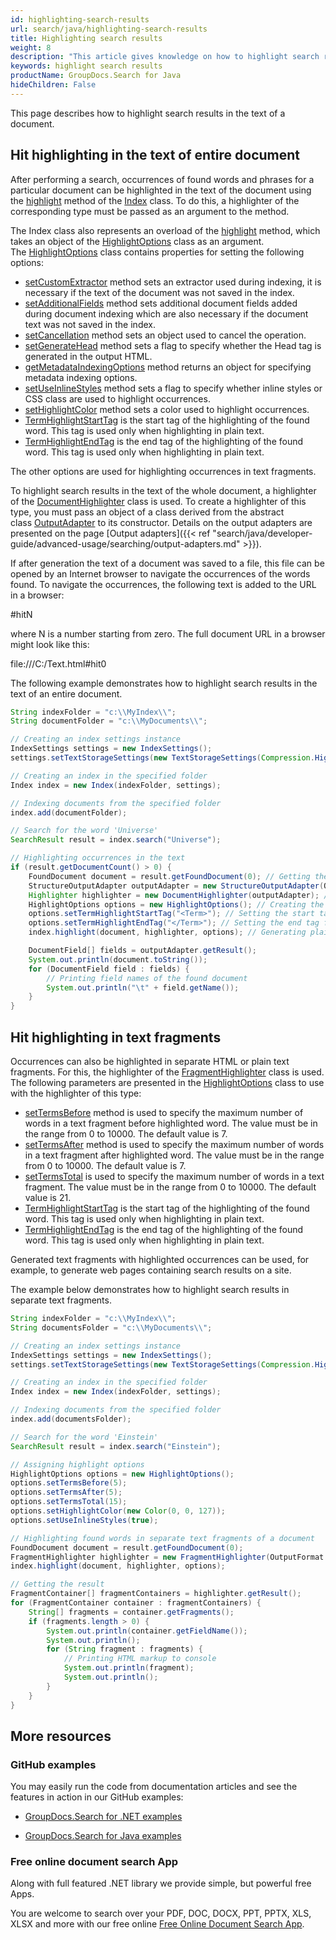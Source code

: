 ```yaml
---
id: highlighting-search-results
url: search/java/highlighting-search-results
title: Highlighting search results
weight: 8
description: "This article gives knowledge on how to highlight search results in the text of a document."
keywords: highlight search results
productName: GroupDocs.Search for Java
hideChildren: False
---
```

This page describes how to highlight search results in the text of a document.

## Hit highlighting in the text of entire document

After performing a search, occurrences of found words and phrases for a particular document can be highlighted in the text of the document using the [highlight](https://reference.groupdocs.com/search/java/com.groupdocs.search/Index#highlight(com.groupdocs.search.results.FoundDocument,%20com.groupdocs.search.highlighters.Highlighter)) method of the [Index](https://reference.groupdocs.com/search/java/com.groupdocs.search/Index) class. To do this, a highlighter of the corresponding type must be passed as an argument to the method.

The Index class also represents an overload of the [highlight](https://reference.groupdocs.com/search/java/com.groupdocs.search/Index#highlight(com.groupdocs.search.results.FoundDocument,%20com.groupdocs.search.highlighters.Highlighter)) method, which takes an object of the [HighlightOptions](https://reference.groupdocs.com/search/java/com.groupdocs.search.options/HighlightOptions) class as an argument. The [HighlightOptions](https://reference.groupdocs.com/search/java/com.groupdocs.search.options/HighlightOptions) class contains properties for setting the following options:

*   [setCustomExtractor](https://reference.groupdocs.com/search/java/com.groupdocs.search.options/TextOptions#setCustomExtractor(com.groupdocs.search.common.IFieldExtractor)) method sets an extractor used during indexing, it is necessary if the text of the document was not saved in the index.
*   [setAdditionalFields](https://reference.groupdocs.com/search/java/com.groupdocs.search.options/TextOptions#setAdditionalFields(com.groupdocs.search.common.DocumentField%5B%5D)) method sets additional document fields added during document indexing which are also necessary if the document text was not saved in the index.
*   [setCancellation](https://reference.groupdocs.com/search/java/com.groupdocs.search.options/TextOptions#setCancellation(com.groupdocs.search.common.Cancellation)) method sets an object used to cancel the operation.
*   [setGenerateHead](https://reference.groupdocs.com/search/java/com.groupdocs.search.options/TextOptions#setGenerateHead(boolean)) method sets a flag to specify whether the Head tag is generated in the output HTML.
*   [getMetadataIndexingOptions](https://reference.groupdocs.com/search/java/com.groupdocs.search.options/TextOptions#getMetadataIndexingOptions()) method returns an object for specifying metadata indexing options.
*   [setUseInlineStyles](https://reference.groupdocs.com/search/java/com.groupdocs.search.options/HighlightOptions#setUseInlineStyles(boolean)) method sets a flag to specify whether inline styles or CSS class are used to highlight occurrences.
*   [setHighlightColor](https://reference.groupdocs.com/search/java/com.groupdocs.search.options/HighlightOptions#setHighlightColor(com.groupdocs.search.options.Color)) method sets a color used to highlight occurrences.
*   [TermHighlightStartTag](https://reference.groupdocs.com/search/java/com.groupdocs.search.options/HighlightOptions#setTermHighlightStartTag(java.lang.String)) is the start tag of the highlighting of the found word. This tag is used only when highlighting in plain text.
*   [TermHighlightEndTag](https://reference.groupdocs.com/search/java/com.groupdocs.search.options/HighlightOptions#setTermHighlightEndTag(java.lang.String)) is the end tag of the highlighting of the found word. This tag is used only when highlighting in plain text.

The other options are used for highlighting occurrences in text fragments.

To highlight search results in the text of the whole document, a highlighter of the [DocumentHighlighter](https://reference.groupdocs.com/search/java/com.groupdocs.search.highlighters/DocumentHighlighter) class is used. To create a highlighter of this type, you must pass an object of a class derived from the abstract class [OutputAdapter](https://reference.groupdocs.com/search/java/com.groupdocs.search.common/OutputAdapter) to its constructor. Details on the output adapters are presented on the page [Output adapters]({{< ref "search/java/developer-guide/advanced-usage/searching/output-adapters.md" >}}).

If after generation the text of a document was saved to a file, this file can be opened by an Internet browser to navigate the occurrences of the words found. To navigate the occurrences, the following text is added to the URL in a browser:

#hitN

where N is a number starting from zero. The full document URL in a browser might look like this:

file:///C:/Text.html#hit0

The following example demonstrates how to highlight search results in the text of an entire document.

```java
String indexFolder = "c:\\MyIndex\\";
String documentFolder = "c:\\MyDocuments\\";

// Creating an index settings instance
IndexSettings settings = new IndexSettings();
settings.setTextStorageSettings(new TextStorageSettings(Compression.High)); // Enabling the storage of extracted text in the index

// Creating an index in the specified folder
Index index = new Index(indexFolder, settings);

// Indexing documents from the specified folder
index.add(documentFolder);

// Search for the word 'Universe'
SearchResult result = index.search("Universe");

// Highlighting occurrences in the text
if (result.getDocumentCount() > 0) {
    FoundDocument document = result.getFoundDocument(0); // Getting the first found document
    StructureOutputAdapter outputAdapter = new StructureOutputAdapter(OutputFormat.PlainText); // Creating the output adapter
    Highlighter highlighter = new DocumentHighlighter(outputAdapter); // Creating the highlighter instance
    HighlightOptions options = new HighlightOptions(); // Creating the highlight options
    options.setTermHighlightStartTag("<Term>"); // Setting the start tag for the found word
    options.setTermHighlightEndTag("</Term>"); // Setting the end tag for the found word
    index.highlight(document, highlighter, options); // Generating plain text with highlighted occurrences

    DocumentField[] fields = outputAdapter.getResult();
    System.out.println(document.toString());
    for (DocumentField field : fields) {
        // Printing field names of the found document
        System.out.println("\t" + field.getName());
    }
}
```

## Hit highlighting in text fragments

Occurrences can also be highlighted in separate HTML or plain text fragments. For this, the highlighter of the [FragmentHighlighter](https://reference.groupdocs.com/search/java/com.groupdocs.search.highlighters/FragmentHighlighter) class is used. The following parameters are presented in the [HighlightOptions](https://reference.groupdocs.com/search/java/com.groupdocs.search.options/HighlightOptions) class to use with the highlighter of this type:

*   [setTermsBefore](https://reference.groupdocs.com/search/java/com.groupdocs.search.options/HighlightOptions#setTermsBefore(int)) method is used to specify the maximum number of words in a text fragment before highlighted word. The value must be in the range from 0 to 10000. The default value is 7.
*   [setTermsAfter](https://reference.groupdocs.com/search/java/com.groupdocs.search.options/HighlightOptions#setTermsAfter(int)) method is used to specify the maximum number of words in a text fragment after highlighted word. The value must be in the range from 0 to 10000. The default value is 7.
*   [setTermsTotal](https://reference.groupdocs.com/search/java/com.groupdocs.search.options/HighlightOptions#setTermsTotal(int)) is used to specify the maximum number of words in a text fragment. The value must be in the range from 0 to 10000. The default value is 21.
*   [TermHighlightStartTag](https://reference.groupdocs.com/search/java/com.groupdocs.search.options/HighlightOptions#setTermHighlightStartTag(java.lang.String)) is the start tag of the highlighting of the found word. This tag is used only when highlighting in plain text.
*   [TermHighlightEndTag](https://reference.groupdocs.com/search/java/com.groupdocs.search.options/HighlightOptions#setTermHighlightEndTag(java.lang.String)) is the end tag of the highlighting of the found word. This tag is used only when highlighting in plain text.

Generated text fragments with highlighted occurrences can be used, for example, to generate web pages containing search results on a site.

The example below demonstrates how to highlight search results in separate text fragments.

```java
String indexFolder = "c:\\MyIndex\\";
String documentsFolder = "c:\\MyDocuments\\";

// Creating an index settings instance
IndexSettings settings = new IndexSettings();
settings.setTextStorageSettings(new TextStorageSettings(Compression.High)); // Enabling the storage of extracted text in the index

// Creating an index in the specified folder
Index index = new Index(indexFolder, settings);

// Indexing documents from the specified folder
index.add(documentsFolder);

// Search for the word 'Einstein'
SearchResult result = index.search("Einstein");

// Assigning highlight options
HighlightOptions options = new HighlightOptions();
options.setTermsBefore(5);
options.setTermsAfter(5);
options.setTermsTotal(15);
options.setHighlightColor(new Color(0, 0, 127));
options.setUseInlineStyles(true);

// Highlighting found words in separate text fragments of a document
FoundDocument document = result.getFoundDocument(0);
FragmentHighlighter highlighter = new FragmentHighlighter(OutputFormat.Html);
index.highlight(document, highlighter, options);

// Getting the result
FragmentContainer[] fragmentContainers = highlighter.getResult();
for (FragmentContainer container : fragmentContainers) {
    String[] fragments = container.getFragments();
    if (fragments.length > 0) {
        System.out.println(container.getFieldName());
        System.out.println();
        for (String fragment : fragments) {
            // Printing HTML markup to console
            System.out.println(fragment);
            System.out.println();
        }
    }
}
```

## More resources

### GitHub examples

You may easily run the code from documentation articles and see the features in action in our GitHub examples:

*   [GroupDocs.Search for .NET examples](https://github.com/groupdocs-search/GroupDocs.Search-for-.NET)
    
*   [GroupDocs.Search for Java examples](https://github.com/groupdocs-search/GroupDocs.Search-for-Java)
    

### Free online document search App

Along with full featured .NET library we provide simple, but powerful free Apps.

You are welcome to search over your PDF, DOC, DOCX, PPT, PPTX, XLS, XLSX and more with our free online [Free Online Document Search App](https://products.groupdocs.app/search).
